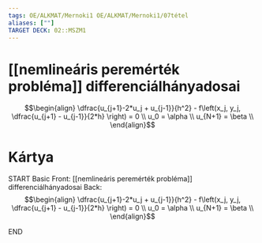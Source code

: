 ```yaml
---
tags: OE/ALKMAT/Mernoki1 OE/ALKMAT/Mernoki1/07tétel 
aliases: [""]
TARGET DECK: 02::MSZM1
---
```

# [[nemlineáris peremérték probléma]] differenciálhányadosai
$$\begin{align}
	\dfrac{u_{j+1}-2*u_j + u_{j-1}}{h^2} - f\left(x_j, y_j, \dfrac{u_{j+1} - u_{j-1}}{2*h}  \right) = 0 \\
	u_0 = \alpha \\
	u_{N+1} = \beta \\
\end{align}$$

# Kártya
START
Basic
Front:
[[nemlineáris peremérték probléma]] differenciálhányadosai
Back:
$$\begin{align}
	\dfrac{u_{j+1}-2*u_j + u_{j-1}}{h^2} - f\left(x_j, y_j, \dfrac{u_{j+1} - u_{j-1}}{2*h}  \right) = 0 \\
	u_0 = \alpha \\
	u_{N+1} = \beta \\
\end{align}$$
<!--ID: 1686820795801-->
END